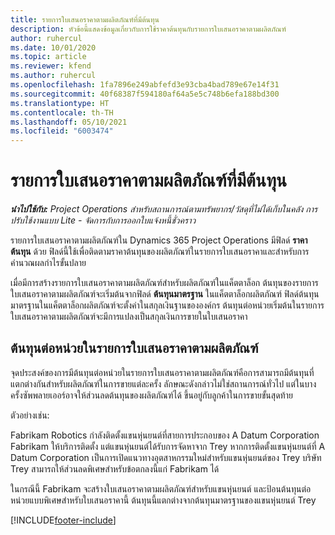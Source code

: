```yaml
---
title: รายการใบเสนอราคาตามผลิตภัณฑ์ที่มีต้นทุน
description: หัวข้อนี้แสดงข้อมูลเกี่ยวกับการใช้ราคาต้นทุนกับรายการใบเสนอราคาตามผลิตภัณฑ์
author: ruhercul
ms.date: 10/01/2020
ms.topic: article
ms.reviewer: kfend
ms.author: ruhercul
ms.openlocfilehash: 1fa7896e249abfefd3e93cba4bad789e67e14f31
ms.sourcegitcommit: 40f68387f594180af64a5e5c748b6efa188bd300
ms.translationtype: HT
ms.contentlocale: th-TH
ms.lasthandoff: 05/10/2021
ms.locfileid: "6003474"
---
```

# <a name="costing-product-based-quote-lines"></a>รายการใบเสนอราคาตามผลิตภัณฑ์ที่มีต้นทุน

_**นำไปใช้กับ:** Project Operations สำหรับสถานการณ์ตามทรัพยากร/วัสดุที่ไม่ได้เก็บในคลัง การปรับใช้งานแบบ Lite - จัดการกับการออกใบแจ้งหนี้ชั่วคราว_


รายการใบเสนอราคาตามผลิตภัณฑ์ใน Dynamics 365 Project Operations มีฟิลด์ **ราคาต้นทุน** ด้วย ฟิลด์นี้ใช้เพื่อติดตามราคาต้นทุนของผลิตภัณฑ์ในรายการใบเสนอราคาและสำหรับการคำนวณผลกำไรขั้นปลาย

เมื่อมีการสร้างรายการใบเสนอราคาตามผลิตภัณฑ์สำหรับผลิตภัณฑ์ในแค็ตตาล็อก ต้นทุนของรายการใบเสนอราคาตามผลิตภัณฑ์จะเริ่มต้นจากฟิลด์ **ต้นทุนมาตรฐาน** ในแค็ตตาล็อกผลิตภัณฑ์ ฟิลด์ต้นทุนมาตรฐานในแค็ตตาล็อกผลิตภัณฑ์จะตั้งค่าในสกุลเงินฐานขององค์กร ต้นทุนต่อหน่วยเริ่มต้นในรายการใบเสนอราคาตามผลิตภัณฑ์จะมีการแปลงเป็นสกุลเงินการขายในใบเสนอราคา

## <a name="unit-cost-on-a-product-based-quote-line"></a>ต้นทุนต่อหน่วยในรายการใบเสนอราคาตามผลิตภัณฑ์

จุดประสงค์ของการมีต้นทุนต่อหน่วยในรายการใบเสนอราคาตามผลิตภัณฑ์คือการสามารถมีต้นทุนที่แตกต่างกันสำหรับผลิตภัณฑ์ในการขายแต่ละครั้ง ลักษณะดังกล่าวไม่ใช่สถานการณ์ทั่วไป แต่ในบางครั้งซัพพลายเออร์อาจให้ส่วนลดต้นทุนของผลิตภัณฑ์ได้ ขึ้นอยู่กับลูกค้าในการขายขั้นสุดท้าย

ตัวอย่างเช่น:

Fabrikam Robotics กำลังติดตั้งแขนหุ่นยนต์ที่สายการประกอบของ A Datum Corporation Fabrikam ให้บริการติดตั้ง แต่แขนหุ่นยนต์ได้รับการจัดหาจาก Trey หากการติดตั้งแขนหุ่นยนต์ที่ A Datum Corporation เป็นการเปิดแนวทางอุตสาหกรรมใหม่สำหรับแขนหุ่นยนต์ของ Trey บริษัท Trey สามารถให้ส่วนลดพิเศษสำหรับข้อตกลงนี้แก่ Fabrikam ได้

ในกรณีนี้ Fabrikam จะสร้างใบเสนอราคาตามผลิตภัณฑ์สำหรับแขนหุ่นยนต์ และป้อนต้นทุนต่อหน่วยแบบพิเศษสำหรับใบเสนอราคานี้ ต้นทุนนี้แตกต่างจากต้นทุนมาตรฐานของแขนหุ่นยนต์ Trey


[!INCLUDE[footer-include](../../includes/footer-banner.md)]